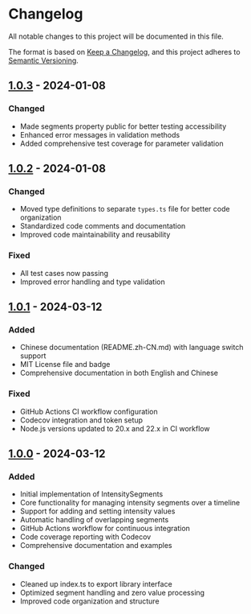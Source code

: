# Changelog

All notable changes to this project will be documented in this file.

The format is based on [Keep a Changelog](https://keepachangelog.com/en/1.0.0/),
and this project adheres to [Semantic Versioning](https://semver.org/spec/v2.0.0.html).

## [1.0.3] - 2024-01-08

### Changed
- Made segments property public for better testing accessibility
- Enhanced error messages in validation methods
- Added comprehensive test coverage for parameter validation

## [1.0.2] - 2024-01-08

### Changed
- Moved type definitions to separate `types.ts` file for better code organization
- Standardized code comments and documentation
- Improved code maintainability and reusability

### Fixed
- All test cases now passing
- Improved error handling and type validation

## [1.0.1] - 2024-03-12

### Added
- Chinese documentation (README.zh-CN.md) with language switch support
- MIT License file and badge
- Comprehensive documentation in both English and Chinese

### Fixed
- GitHub Actions CI workflow configuration
- Codecov integration and token setup
- Node.js versions updated to 20.x and 22.x in CI workflow

## [1.0.0] - 2024-03-12

### Added
- Initial implementation of IntensitySegments
- Core functionality for managing intensity segments over a timeline
- Support for adding and setting intensity values
- Automatic handling of overlapping segments
- GitHub Actions workflow for continuous integration
- Code coverage reporting with Codecov
- Comprehensive documentation and examples

### Changed
- Cleaned up index.ts to export library interface
- Optimized segment handling and zero value processing
- Improved code organization and structure

[1.0.3]: https://github.com/h1bomb/intensity-segments/compare/v1.0.2...v1.0.3
[1.0.2]: https://github.com/h1bomb/intensity-segments/compare/v1.0.1...v1.0.2
[1.0.1]: https://github.com/h1bomb/intensity-segments/compare/v1.0.0...v1.0.1
[1.0.0]: https://github.com/h1bomb/intensity-segments/releases/tag/v1.0.0
